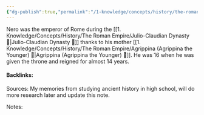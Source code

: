 ```yaml
---
{"dg-publish":true,"permalink":"/1-knowledge/concepts/history/the-roman-empire/nero/","created":"2025-08-25T18:19:56.730+10:00","updated":"2025-08-25T18:38:38.416+10:00"}
---
```


Nero was the emperor of Rome during the [[1. Knowledge/Concepts/History/The Roman Empire/Julio-Claudian Dynasty 🌱\|Julio-Claudian Dynasty 🌱]] thanks to his mother [[1. Knowledge/Concepts/History/The Roman Empire/Agrippina (Agrippina the Younger) 🌱\|Agrippina (Agrippina the Younger) 🌱]]. He was 16 when he was given the throne and reigned for almost 14 years.




#### Backlinks:
Sources:
My memories from studying ancient history in high school, will do more research later and update this note.

Notes:
